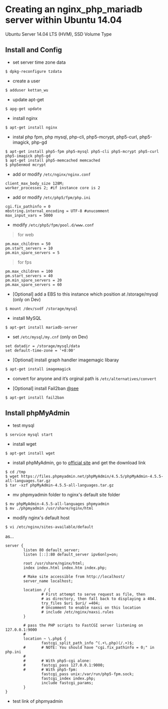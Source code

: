 # Creating an nginx_php_mariadb server within Ubuntu 14.04

Ubuntu Server 14.04 LTS (HVM), SSD Volume Type   

## Install and Config

* set server time zone data

```shell
$ dpkg-reconfigure tzdata
```

* create a user

```shell
$ adduser kettan_wu
```

* update apt-get

```shell
$ apg-get update
```

* install nginx

```shell
$ apt-get install nginx
```

* instal php fpm, php mysql, php-cli, php5-mcrypt, php5-curl, php5-imagick, php-gd

```shell
$ apt-get install php5-fpm php5-mysql php5-cli php5-mcrypt php5-curl php5-imagick php5-gd
$ apt-get install php5-memcached memcached
$ php5enmod mcrypt
```

* add or modify  `/etc/nginx/nginx.conf`

```
client_max_body_size 128M;
worker_processes 2; #if instance core is 2
```

* add or modify `/etc/php5/fpm/php.ini`

```
cgi.fix_pathinfo = 0
mbstring.internal_encoding = UTF-8 #unucomment
max_input_vars = 5000
```

* modify `/etc/php5/fpm/pool.d/www.conf`

> for web

```
pm.max_children = 50
pm.start_servers = 10
pm.min_spare_servers = 5
```

> for fps

```
pm.max_children = 100
pm.start_servers = 40
pm.min_spare_servers = 20
pm.max_spare_servers = 60
```

* [Optional] add a EBS to this instance which position at /storage/mysql (only on Dev)

```shell
$ mount /dev/svdf /storage/mysql
```

* install MySQL

```shell
$ apt-get install mariadb-server
```

* set `/etc/mysql/my.cnf` (only on Dev)

```
set datadir = /storage/mysql/data
set default-time-zone = '+8:00'
```

* [Optional] install graph handler imagemagic libaray

```shell
$ apt-get install imagemagick
```


* convert for anyone and it’s orginal path is `/etc/alternatives/convert`


* [Optional] install Fail2ban [@see](https://www.digitalocean.com/community/tutorials/how-to-install-and-use-fail2ban-on-ubuntu-14-04)

```shell
$ apt-get install fail2ban
```

## Install phpMyAdmin

* test mysql
```shell
$ service mysql start
```

* install wget
```shell
$ apt-get install wget
```

* install phpMyAdmin, go to [official site](https://www.phpmyadmin.net/downloads/) and get the download link   
```shell
$ cd /tmp
$ wget https://files.phpmyadmin.net/phpMyAdmin/4.5.5/phpMyAdmin-4.5.5-all-languages.tar.gz
$ tar -xzf phpMyAdmin-4.5.5-all-languages.tar.gz
```
* mv phpmyadmin folder to nginx's default site folder   
```shell
$ mv phpMyAdmin-4.5.5-all-languages phpmyadmin
$ mv ./phpmyadmin /usr/share/nginx/html
```
* modify nginx's default host
```shell
$ vi /etc/nginx/sites-available/default
```
as...
```
server {
        listen 80 default_server;
        listen [::]:80 default_server ipv6only=on;

        root /usr/share/nginx/html;
        index index.html index.htm index.php;

        # Make site accessible from http://localhost/
        server_name localhost;

        location / {
                # First attempt to serve request as file, then
                # as directory, then fall back to displaying a 404.
                try_files $uri $uri/ =404;
                # Uncomment to enable naxsi on this location
                # include /etc/nginx/naxsi.rules
        }
        
        # pass the PHP scripts to FastCGI server listening on 127.0.0.1:9000
        #
        location ~ \.php$ {
                fastcgi_split_path_info ^(.+\.php)(/.+)$;
        #       # NOTE: You should have "cgi.fix_pathinfo = 0;" in php.ini
        #
        #       # With php5-cgi alone:
        #       fastcgi_pass 127.0.0.1:9000;
        #       # With php5-fpm:
                fastcgi_pass unix:/var/run/php5-fpm.sock;
                fastcgi_index index.php;
                include fastcgi_params;
        }
}
```
* test link of phpmyadmin
